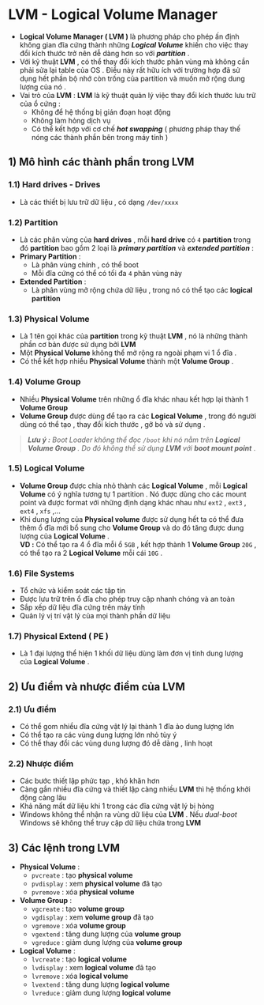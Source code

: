 # LVM - Logical Volume Manager
- **Logical Volume Manager ( LVM )** là phương pháp cho phép ấn định không gian đĩa cứng thành những ***Logical Volume*** khiến cho việc thay đổi kích thước trở nên dễ dàng hơn so với ***partition*** .
- Với kỹ thuật **LVM** , có thể thay đổi kích thước phân vùng mà không cần phải sửa lại table của OS . Điều này rất hữu ích với trường hợp đã sử dụng hết phần bộ nhớ còn trống của partition và muốn mở rộng dung lượng của nó .
- Vai trò của **LVM** : **LVM** là kỹ thuật quản lý việc thay đổi kích thước lưu trữ của ổ cứng :
    - Không để hệ thống bị gián đoạn hoạt động
    - Không làm hỏng dịch vụ
    - Có thể kết hợp với cơ chế ***hot swapping*** ( phương pháp thay thế nóng các thành phần bên trong máy tính )
## **1) Mô hình các thành phần trong LVM**
### **1.1) Hard drives - Drives**
- Là các thiết bị lưu trữ dữ liệu , có dạng `/dev/xxxx`
### **1.2) Partition**
- Là các phân vùng của **hard drives** , mỗi **hard drive** có `4` **partition** trong đó **partition** bao gồm 2 loại là ***primary partition*** và ***extended partition*** :
- **Primary Partition** : 
    - Là phân vùng chính , có thể boot
    - Mỗi đĩa cứng có thể có tối đa `4` phân vùng này
- **Extended Partition** :
    - Là phân vùng mở rộng chứa dữ liệu , trong nó có thể tạo các **logical partition**
### **1.3) Physical Volume** 
- Là 1 tên gọi khác của **partition** trong kỹ thuật **LVM** , nó là những thành phần cơ bản được sử dụng bởi **LVM**
- Một **Physical Volume** không thể mở rộng ra ngoài phạm vi 1 ổ đĩa .
- Có thể kết hợp nhiều **Physical Volume** thành một **Volume Group** .
### **1.4) Volume Group**
- Nhiều **Physical Volume** trên những ổ đĩa khác nhau kết hợp lại thành 1 **Volume Group**
- **Volume Group** được dùng để tạo ra các **Logical Volume** , trong đó người dùng có thể tạo , thay đổi kích thước , gỡ bỏ và sử dụng .
> ***Lưu ý :** Boot Loader không thể đọc `/boot` khi nó nằm trên **Logical Volume Group** . Do đó không thể sử dụng **LVM** với **boot mount point*** .
### **1.5) Logical Volume**
- **Volume Group** được chia nhỏ thành các **Logical Volume** , mỗi **Logical Volume** có ý nghĩa tương tự 1 partition . Nó được dùng cho các mount point và được format với những định dạng khác nhau như `ext2` , `ext3` , `ext4` , `xfs` ,...
- Khi dung lượng của **Physical volume** được sử dụng hết ta có thể đưa thêm ổ đĩa mới bổ sung cho **Volume Group** và do đó tăng được dung lượng của **Logical Volume** .<br>**VD :** Có thể tạo ra 4 ổ đĩa mỗi ổ `5GB` , kết hợp thành 1 **Volume Group** `20G`  , có thể tạo ra 2 **Logical Volume** mỗi cái `10G` .
### **1.6) File Systems**
- Tổ chức và kiểm soát các tập tin
- Được lưu trữ trên ổ đĩa cho phép truy cập nhanh chóng và an toàn
- Sắp xếp dữ liệu đĩa cứng trên máy tính
- Quản lý vị trí vật lý của mọi thành phần dữ liệu
### **1.7) Physical Extend ( PE )**
- Là 1 đại lượng thể hiện 1 khối dữ liệu dùng làm đơn vị tính dung lượng của **Logical Volume** .
## **2) Ưu điểm và nhược điểm của LVM**
### **2.1) Ưu điểm**
- Có thể gom nhiều đĩa cứng vật lý lại thành 1 đĩa ảo dung lượng lớn
- Có thể tạo ra các vùng dung lượng lớn nhỏ tùy ý
- Có thể thay đổi các vùng dung lượng đó dễ dàng , linh hoạt
### **2.2) Nhược điểm**
- Các bước thiết lập phức tạp , khó khăn hơn
- Càng gắn nhiều đĩa cứng và thiết lập càng nhiều **LVM** thì hệ thống khởi động càng lâu
- Khả năng mất dữ liệu khi 1 trong các đĩa cứng vật lý bị hỏng
- Windows không thể nhận ra vùng dữ liệu của **LVM** . Nếu *dual-boot* Windows sẽ không thể truy cập dữ liệu chứa trong **LVM**
## **3) Các lệnh trong LVM**
- **Physical Volume** :
    - `pvcreate` : tạo **physical volume**
    - `pvdisplay` : xem **physical volume** đã tạo
    - `pvremove` : xóa **physical volume**
- **Volume Group** :
    - `vgcreate` : tạo **volume group**
    - `vgdisplay` : xem **volume group** đã tạo
    - `vgremove` : xóa **volume group**
    - `vgextend` : tăng dung lượng của **volume group**
    - `vgreduce` : giảm dung lượng của **volume group**
- **Logical Volume** :
    - `lvcreate` : tạo **logical volume**
    - `lvdisplay` : xem **logical volume** đã tạo
    - `lvremove` : xóa **logical volume**
    - `lvextend` : tăng dung lượng **logical volume**
    - `lvreduce` : giảm dung lượng **logical volume**